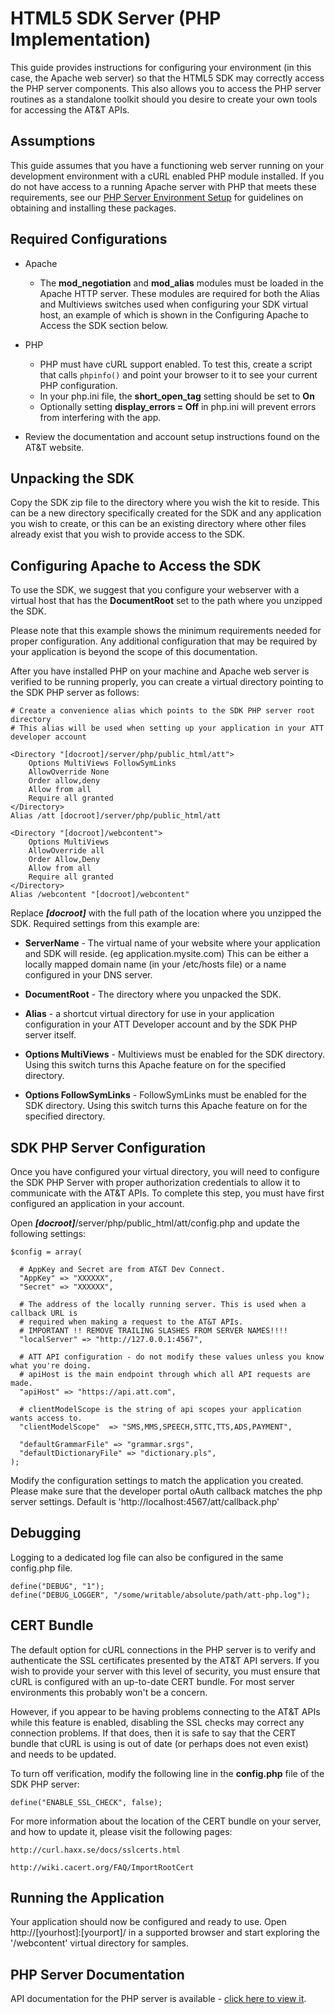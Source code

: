 HTML5 SDK Server (PHP Implementation)
===

This guide provides instructions for configuring your environment (in this case, the Apache web server) so that the HTML5 SDK may correctly access the PHP server components. This also allows you to access the PHP server routines as a standalone toolkit should you desire to create your own tools for accessing the AT&T APIs.

Assumptions
---
This guide assumes that you have a functioning web server running on your development environment with a cURL enabled PHP module installed. If you do not have access to a running Apache server with PHP that meets these requirements, see our [PHP Server Environment Setup](#!/guide/server_php_env) for guidelines on obtaining and installing these packages.

Required Configurations
----

- Apache
	- The **mod_negotiation** and **mod_alias** modules must be loaded in the Apache HTTP server. These modules are required for both the Alias and Multiviews switches used when configuring your SDK virtual host, an example of which is shown in the Configuring Apache to Access the SDK section below.

- PHP
	- PHP must have cURL support enabled. To test this, create a script that calls `phpinfo()` and point your browser to it to see your current PHP configuration.
	- In your php.ini file, the **short_open_tag** setting should be set to **On**
	- Optionally setting **display_errors = Off** in php.ini will prevent errors from interfering with the app.

- Review the documentation and account setup instructions found on the AT&T website.


Unpacking the SDK
---

Copy the SDK zip file to the directory where you wish the kit to reside. This can be a new directory specifically created for the SDK and any application you wish to create, or this can be an existing directory where other files already exist that you wish to provide access to the SDK. 

Configuring Apache to Access the SDK 
---

To use the SDK, we suggest that you configure your webserver with a virtual host that has the **DocumentRoot** set to the path where you unzipped the SDK.

Please note that this example shows the minimum requirements needed for proper configuration. Any additional configuration that may be required by your application is beyond the scope of this documentation. 

After you have installed PHP on your machine and Apache web server is verified to be running properly, you can create a virtual directory pointing to the SDK PHP server as follows:

	# Create a convenience alias which points to the SDK PHP server root directory
	# This alias will be used when setting up your application in your ATT developer account

	<Directory "[docroot]/server/php/public_html/att">
		Options MultiViews FollowSymLinks
		AllowOverride None
		Order allow,deny
		Allow from all
		Require all granted
	</Directory>
	Alias /att [docroot]/server/php/public_html/att
	
	<Directory "[docroot]/webcontent">
		Options MultiViews
		AllowOverride all
		Order Allow,Deny
		Allow from all
		Require all granted
	</Directory>
	Alias /webcontent "[docroot]/webcontent"

Replace ___[docroot]___ with the full path of the location where you unzipped the SDK. Required settings from this example are:

* **ServerName** - 
The virtual name of your website where your application and SDK will reside. (eg application.mysite.com) This can be either a locally mapped domain name (in your /etc/hosts file) or a name configured in your DNS server.

- **DocumentRoot** - The directory where you unpacked the SDK.

- **Alias** - a shortcut virtual directory for use in your application configuration in your ATT Developer account and by the SDK PHP server itself.

- **Options MultiViews** - Multiviews must be enabled for the SDK directory. Using this switch turns this Apache feature on for the specified directory.

- **Options FollowSymLinks** - FollowSymLinks must be enabled for the SDK directory. Using this switch turns this Apache feature on for the specified directory.


SDK PHP Server Configuration
---

Once you have configured your virtual directory, you will need to configure the SDK PHP Server with proper authorization credentials to allow it to communicate with the AT&T APIs. To complete this step, you must have first configured an application in your account.

Open ___[docroot]___/server/php/public_html/att/config.php and update the following settings:

	$config = array(

	  # AppKey and Secret are from AT&T Dev Connect.
	  "AppKey" => "XXXXXX",
	  "Secret" => "XXXXXX",

	  # The address of the locally running server. This is used when a callback URL is
	  # required when making a request to the AT&T APIs.
	  # IMPORTANT !! REMOVE TRAILING SLASHES FROM SERVER NAMES!!!!
	  "localServer" => "http://127.0.0.1:4567",

	  # ATT API configuration - do not modify these values unless you know what you're doing.
	  # apiHost is the main endpoint through which all API requests are made.
	  "apiHost" => "https://api.att.com",
	  
	  # clientModelScope is the string of api scopes your application wants access to.
	  "clientModelScope"  => "SMS,MMS,SPEECH,STTC,TTS,ADS,PAYMENT",
	
	  "defaultGrammarFile" => "grammar.srgs",
	  "defaultDictionaryFile" => "dictionary.pls",
	);

Modify the configuration settings to match the application you created.
 Please make sure that the developer portal oAuth callback matches the php server settings.
 Default is 'http://localhost:4567/att/callback.php'

Debugging
---

Logging to a dedicated log file can also be configured in the same config.php file.

	define("DEBUG", "1");
	define("DEBUG_LOGGER", "/some/writable/absolute/path/att-php.log");

CERT Bundle
---

The default option for cURL connections in the PHP server is to verify and authenticate the SSL certificates presented by the AT&T API servers. If you wish to provide your server with this level of security, you must ensure that cURL is configured with an up-to-date CERT bundle. For most server environments this probably won't be a concern.

However, if you appear to be having problems connecting to the AT&T APIs while this feature is enabled, disabling the SSL checks may correct any connection problems. If that does, then it is safe to say that the CERT bundle that cURL is using is out of date (or perhaps does not even exist) and needs to be updated.

To turn off verification, modify the following line in the **config.php** file of the SDK PHP server:

	define("ENABLE_SSL_CHECK", false);	

For more information about the location of the CERT bundle on your server, and how to update it, please visit the following pages:

	http://curl.haxx.se/docs/sslcerts.html

	http://wiki.cacert.org/FAQ/ImportRootCert


Running the Application
---
Your application should now be configured and ready to use. Open http://[yourhost]:[yourport]/ in a supported browser and start exploring the '/webcontent' virtual directory for samples.

PHP Server Documentation
---
API documentation for the PHP server is available - [click here to view it](server/php/index.html).

